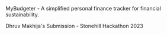 MyBudgeter - A simplified personal finance tracker for financial sustainability.

Dhruv Makhija's Submission - Stonehill Hackathon 2023
